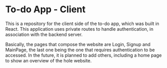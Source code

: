 # To-do App - Client

This is a repository for the client side of the to-do app, which was built in React. This application uses private routes to handle authentication, in association with the backend server.

Basically, the pages that compose the website are Login, Signup and MainPage, the last one being the one that requires authentication to be accessed. In the future, it is planned to add others, including a home page to show an overview of the hole website.
